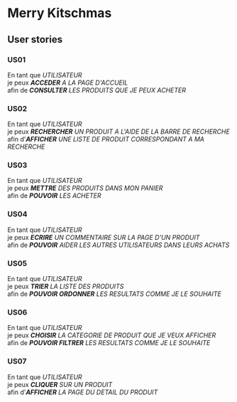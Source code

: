 # Merry Kitschmas
## User stories
### US01
En tant que _UTILISATEUR_  
je peux _**ACCEDER** A LA PAGE D'ACCUEIL_  
afin de _**CONSULTER** LES PRODUITS QUE JE PEUX ACHETER_  

### US02
En tant que _UTILISATEUR_  
je peux _**RECHERCHER** UN PRODUIT A L'AIDE DE LA BARRE DE RECHERCHE_  
afin d'_**AFFICHER** UNE LISTE DE PRODUIT CORRESPONDANT A MA RECHERCHE_  

### US03
En tant que _UTILISATEUR_  
je peux _**METTRE** DES PRODUITS DANS MON PANIER_  
afin de _**POUVOIR** LES ACHETER_  

### US04
En tant que _UTILISATEUR_  
je peux _**ECRIRE** UN COMMENTAIRE SUR LA PAGE D'UN PRODUIT_  
afin de _**POUVOIR** AIDER LES AUTRES UTILISATEURS DANS LEURS ACHATS_  

### US05
En tant que _UTILISATEUR_  
je peux _**TRIER** LA LISTE DES PRODUITS_  
afin de _**POUVOIR ORDONNER** LES RESULTATS COMME JE LE SOUHAITE_  

### US06
En tant que _UTILISATEUR_  
je peux _**CHOISIR** LA CATEGORIE DE PRODUIT QUE JE VEUX AFFICHER_  
afin de _**POUVOIR FILTRER** LES RESULTATS COMME JE LE SOUHAITE_  

### US07
En tant que _UTILISATEUR_  
je peux _**CLIQUER** SUR UN PRODUIT_  
afin d'_**AFFICHER** LA PAGE DU DETAIL DU PRODUIT_  
